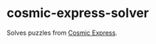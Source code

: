 # cosmic-express-solver

Solves puzzles from [Cosmic Express](https://store.steampowered.com/app/583270/Cosmic_Express/).
